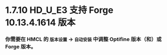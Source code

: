 # 1.7.10 HD_U_E3 支持 Forge 10.13.4.1614 版本

### 你需要在 HMCL 的 `版本设置` -> `自动安装` 中调整 Optifine 版本（和）或 Forge 版本。
